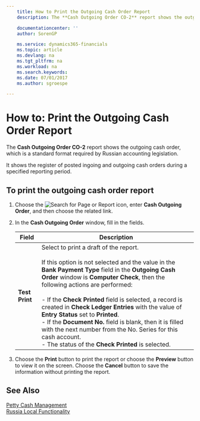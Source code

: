 ```yaml
---
    title: How to Print the Outgoing Cash Order Report
    description: The **Cash Outgoing Order CO-2** report shows the outgoing cash order, which is a standard format required by Russian accounting legislation.

    documentationcenter: ''
    author: SorenGP

    ms.service: dynamics365-financials
    ms.topic: article
    ms.devlang: na
    ms.tgt_pltfrm: na
    ms.workload: na
    ms.search.keywords:
    ms.date: 07/01/2017
    ms.author: sgroespe

---
```

# How to: Print the Outgoing Cash Order Report
The **Cash Outgoing Order CO-2** report shows the outgoing cash order, which is a standard format required by Russian accounting legislation.  

It shows the register of posted ingoing and outgoing cash orders during a specified reporting period.  

## To print the outgoing cash order report  

1.  Choose the ![Search for Page or Report](../../media/ui-search/search_small.png "Search for Page or Report icon") icon, enter **Cash Outgoing Order**, and then choose the related link.  
2.  In the **Cash Outgoing Order** window, fill in the fields.  

    |Field|Description|  
    |---------------------------------|---------------------------------------|  
    |**Test Print**|Select to print a draft of the report.<br /><br /> If this option is not selected and the value in the **Bank Payment Type** field in the **Outgoing Cash Order** window is **Computer Check**, then the following actions are performed:<br /><br /> -   If the **Check Printed** field is selected, a record is created in **Check Ledger Entries** with the value of **Entry Status** set to **Printed**.<br />-   If the **Document No.** field is blank, then it is filled with the next number from the No. Series for this cash account.<br />-   The status of the **Check Printed** is selected.|  

3.  Choose the **Print** button to print the report or choose the **Preview** button to view it on the screen. Choose the **Cancel** button to save the information without printing the report.  

## See Also  
[Petty Cash Management](petty-cash-management.md)  
[Russia Local Functionality](russia-local-functionality.md)
